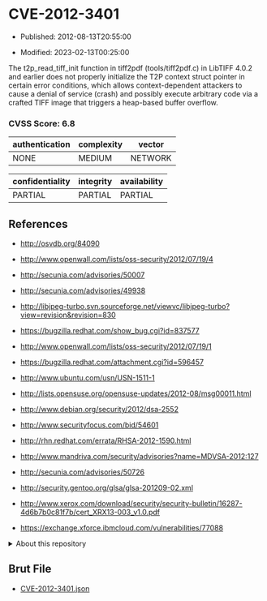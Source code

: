 # CVE-2012-3401

- Published: 2012-08-13T20:55:00

- Modified: 2023-02-13T00:25:00

The t2p_read_tiff_init function in tiff2pdf (tools/tiff2pdf.c) in LibTIFF 4.0.2 and earlier does not properly initialize the T2P context struct pointer in certain error conditions, which allows context-dependent attackers to cause a denial of service (crash) and possibly execute arbitrary code via a crafted TIFF image that triggers a heap-based buffer overflow.

### CVSS Score: **6.8**

| authentication | complexity | vector |
| --- | --- | --- |
| NONE | MEDIUM | NETWORK |

| confidentiality | integrity | availability |
| --- | --- | --- |
| PARTIAL | PARTIAL | PARTIAL |

## References

* http://osvdb.org/84090

* http://www.openwall.com/lists/oss-security/2012/07/19/4

* http://secunia.com/advisories/50007

* http://secunia.com/advisories/49938

* http://libjpeg-turbo.svn.sourceforge.net/viewvc/libjpeg-turbo?view=revision&revision=830

* https://bugzilla.redhat.com/show_bug.cgi?id=837577

* http://www.openwall.com/lists/oss-security/2012/07/19/1

* https://bugzilla.redhat.com/attachment.cgi?id=596457

* http://www.ubuntu.com/usn/USN-1511-1

* http://lists.opensuse.org/opensuse-updates/2012-08/msg00011.html

* http://www.debian.org/security/2012/dsa-2552

* http://www.securityfocus.com/bid/54601

* http://rhn.redhat.com/errata/RHSA-2012-1590.html

* http://www.mandriva.com/security/advisories?name=MDVSA-2012:127

* http://secunia.com/advisories/50726

* http://security.gentoo.org/glsa/glsa-201209-02.xml

* http://www.xerox.com/download/security/security-bulletin/16287-4d6b7b0c81f7b/cert_XRX13-003_v1.0.pdf

* https://exchange.xforce.ibmcloud.com/vulnerabilities/77088

<details>
<summary>About this repository</summary> 

  This repository is part of the project [Live Hack CVE](https://github.com/Live-Hack-CVE). Main website can be found [www.live-hack.org](https://www.live-hack.org) 
  
  Made by [Sn0wAlice](https://github.com/Sn0wAlice) for the people that care about security and need to have a feed of the latest CVEs. Hope you enjoy it, don't forget to star the repo and follow me on [Twitter](https://twitter.com/Sn0wAlice) and [Github](https://github.com/Sn0wAlice). And that is my [personnal website](https://www.alice-snow.me/)

  - [Home Page](https://github.com/Live-Hack-CVE)
  - [Framework](https://github.com/Live-Hack-CVE/cve-framework)
  - [CVE database](https://github.com/Live-Hack-CVE/full_database)
  - [Changelog](https://github.com/Live-Hack-CVE/Changelog)
</details>

## Brut File

* [CVE-2012-3401.json](https://raw.githubusercontent.com/Live-Hack-CVE/full_database/main/cves/2012/CVE-2012-3401.json)

